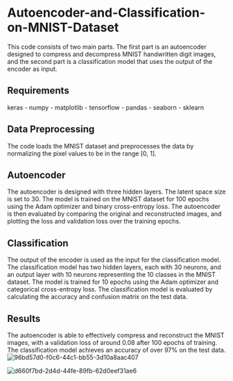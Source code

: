 # Autoencoder-and-Classification-on-MNIST-Dataset


This code consists of two main parts. The first part is an autoencoder designed to compress and decompress MNIST handwritten digit images, and the second part is a classification model that uses the output of the encoder as input.


## Requirements
keras -
numpy -
matplotlib -
tensorflow -
pandas -
seaborn -
sklearn


## Data Preprocessing
The code loads the MNIST dataset and preprocesses the data by normalizing the pixel values to be in the range [0, 1].

## Autoencoder
The autoencoder is designed with three hidden layers. The latent space size is set to 30. The model is trained on the MNIST dataset for 100 epochs using the Adam optimizer and binary cross-entropy loss. The autoencoder is then evaluated by comparing the original and reconstructed images, and plotting the loss and validation loss over the training epochs.



## Classification
The output of the encoder is used as the input for the classification model. The classification model has two hidden layers, each with 30 neurons, and an output layer with 10 neurons representing the 10 classes in the MNIST dataset. The model is trained for 10 epochs using the Adam optimizer and categorical cross-entropy loss. The classification model is evaluated by calculating the accuracy and confusion matrix on the test data.

## Results
The autoencoder is able to effectively compress and reconstruct the MNIST images, with a validation loss of around 0.08 after 100 epochs of training. The classification model achieves an accuracy of over 97% on the test data.
![96bd57d0-f0c6-44c1-bb55-3d10a8aac407](https://github.com/K-Hooshanfar/Autoencoder-and-Classification-on-MNIST-Dataset/assets/83825004/3c5a9c45-193e-4e88-a5d1-47564877f63e)

![d660f7bd-2d4d-44fe-89fb-62d0eef31ae6](https://github.com/K-Hooshanfar/Autoencoder-and-Classification-on-MNIST-Dataset/assets/83825004/e71882e1-aa98-436f-b881-c653987e80ae)



